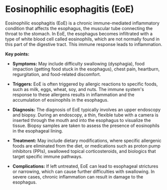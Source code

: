 # Eosinophilic esophagitis (EoE)

Eosinophilic esophagitis (EoE) is a chronic immune-mediated inflammatory condition that affects the esophagus, the muscular tube connecting the throat to the stomach. In EoE, the esophagus becomes infiltrated with a type of white blood cell called eosinophils, which are not normally found in this part of the digestive tract. This immune response leads to inflammation.

**Key points:**

* **Symptoms:** May include difficulty swallowing (dysphagia), food impaction (getting food stuck in the esophagus), chest pain, heartburn, regurgitation, and food-related discomfort. 

* **Triggers:** EoE is often triggered by allergic reactions to specific foods, such as milk, eggs, wheat, soy, and nuts. The immune system's response to these allergens results in inflammation and the accumulation of eosinophils in the esophagus.

* **Diagnosis:** The diagnosis of EoE typically involves an upper endoscopy and biopsy. During an endoscopy, a thin, flexible tube with a camera is inserted through the mouth and into the esophagus to visualize the tissue. Biopsy samples are taken to assess the presence of eosinophils in the esophageal lining.

* **Treatment:** May include dietary modifications, where specific allergenic foods are eliminated from the diet, or medications such as proton pump inhibitors (PPIs), swallowed topical corticosteroids, and biologics that target specific immune pathways.

* **Complications:** If left untreated, EoE can lead to esophageal strictures or narrowing, which can cause further difficulties with swallowing. In severe cases, chronic inflammation can result in damage to the esophagus.
